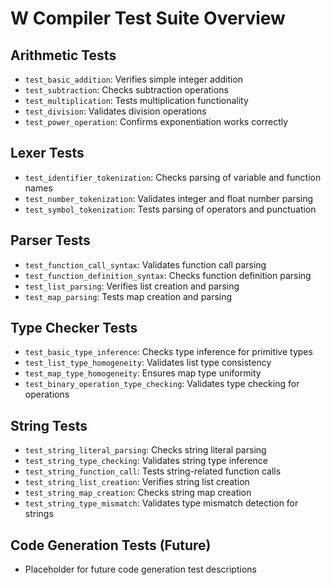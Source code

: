  # W Compiler Test Suite Overview                                                        
                                                                                       
 ## Arithmetic Tests                                                                   
 - `test_basic_addition`: Verifies simple integer addition                             
 - `test_subtraction`: Checks subtraction operations                                   
 - `test_multiplication`: Tests multiplication functionality                           
 - `test_division`: Validates division operations                                      
 - `test_power_operation`: Confirms exponentiation works correctly                     
                                                                                       
 ## Lexer Tests                                                                        
 - `test_identifier_tokenization`: Checks parsing of variable and function names       
 - `test_number_tokenization`: Validates integer and float number parsing              
 - `test_symbol_tokenization`: Tests parsing of operators and punctuation              
                                                                                       
 ## Parser Tests                                                                       
 - `test_function_call_syntax`: Validates function call parsing                        
 - `test_function_definition_syntax`: Checks function definition parsing               
 - `test_list_parsing`: Verifies list creation and parsing                             
 - `test_map_parsing`: Tests map creation and parsing                                  
                                                                                       
 ## Type Checker Tests                                                                 
 - `test_basic_type_inference`: Checks type inference for primitive types              
 - `test_list_type_homogeneity`: Validates list type consistency                       
 - `test_map_type_homogeneity`: Ensures map type uniformity                            
 - `test_binary_operation_type_checking`: Validates type checking for operations       
                                                                                       
 ## String Tests                                                                       
 - `test_string_literal_parsing`: Checks string literal parsing                        
 - `test_string_type_checking`: Validates string type inference                        
 - `test_string_function_call`: Tests string-related function calls                    
 - `test_string_list_creation`: Verifies string list creation                          
 - `test_string_map_creation`: Checks string map creation                              
 - `test_string_type_mismatch`: Validates type mismatch detection for strings          
                                                                                       
 ## Code Generation Tests (Future)                                                     
 - Placeholder for future code generation test descriptions      